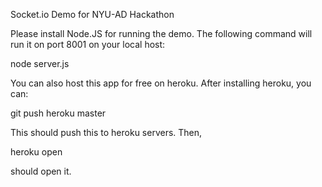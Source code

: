 Socket.io Demo for NYU-AD Hackathon

Please install Node.JS for running the demo.
The following command will run it on port 8001 on your local host:

node server.js 

You can also host this app for free on heroku. After installing heroku,
you can:

git push heroku master

This should push this to heroku servers. Then,

heroku open 

should open it.